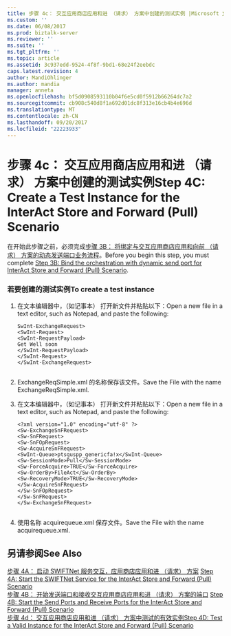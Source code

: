 ```yaml
---
title: 步骤 4c： 交互应用商店应用和进 （请求） 方案中创建的测试实例 |Microsoft 文档
ms.custom: ''
ms.date: 06/08/2017
ms.prod: biztalk-server
ms.reviewer: ''
ms.suite: ''
ms.tgt_pltfrm: ''
ms.topic: article
ms.assetid: 3c937edd-9524-4f8f-9bd1-68e24f2eebdc
caps.latest.revision: 4
author: MandiOhlinger
ms.author: mandia
manager: anneta
ms.openlocfilehash: bf5d0908593110b04f6e5cd0f5912b66264dc7a2
ms.sourcegitcommit: cb908c540d8f1a692d01dc8f313e16cb4b4e696d
ms.translationtype: MT
ms.contentlocale: zh-CN
ms.lasthandoff: 09/20/2017
ms.locfileid: "22223933"
---
```

# <a name="step-4c-create-a-test-instance-for-the-interact-store-and-forward-pull-scenario"></a><span data-ttu-id="52337-102">步骤 4c： 交互应用商店应用和进 （请求） 方案中创建的测试实例</span><span class="sxs-lookup"><span data-stu-id="52337-102">Step 4C: Create a Test Instance for the InterAct Store and Forward (Pull) Scenario</span></span>
<span data-ttu-id="52337-103">在开始此步骤之前，必须完成[步骤 3B： 将绑定与交互应用商店应用和向前 （请求） 方案的动态发送端口业务流程](../../adapters-and-accelerators/fileact-interact/step-3b-bind-orchestration-with-dynamic-send-port-for-interact-scenario.md)。</span><span class="sxs-lookup"><span data-stu-id="52337-103">Before you begin this step, you must complete [Step 3B: Bind the orchestration with dynamic send port for InterAct Store and Forward (Pull) Scenario](../../adapters-and-accelerators/fileact-interact/step-3b-bind-orchestration-with-dynamic-send-port-for-interact-scenario.md).</span></span>  
  
### <a name="to-create-a-test-instance"></a><span data-ttu-id="52337-104">若要创建的测试实例</span><span class="sxs-lookup"><span data-stu-id="52337-104">To create a test instance</span></span>  
  
1.  <span data-ttu-id="52337-105">在文本编辑器中，（如记事本） 打开新文件并粘贴以下：</span><span class="sxs-lookup"><span data-stu-id="52337-105">Open a new file in a text editor, such as Notepad, and paste the following:</span></span>  
  
    ```  
    SwInt-ExchangeRequest>  
    <SwInt-Request>  
    <SwInt-RequestPayload>  
    Get Well soon  
    </SwInt-RequestPayload>  
    </SwInt-Request>  
    </SwInt-ExchangeRequest>  
  
    ```  
  
2.  <span data-ttu-id="52337-106">ExchangeReqSimple.xml 的名称保存该文件。</span><span class="sxs-lookup"><span data-stu-id="52337-106">Save the File with the name ExchangeReqSimple.xml.</span></span>  
  
3.  <span data-ttu-id="52337-107">在文本编辑器中，（如记事本） 打开新文件并粘贴以下：</span><span class="sxs-lookup"><span data-stu-id="52337-107">Open a new file in a text editor, such as Notepad, and paste the following:</span></span>  
  
    ```  
    <?xml version="1.0" encoding="utf-8" ?>  
    <Sw-ExchangeSnFRequest>  
    <Sw-SnFRequest>  
    <Sw-SnFOpRequest>  
    <Sw-AcquireSnFRequest>  
    <SwInt-Queue>ptsguspp_genericfa!x</SwInt-Queue>  
    <Sw-SessionMode>Pull</Sw-SessionMode>  
    <Sw-ForceAcquire>TRUE</Sw-ForceAcquire>  
    <Sw-OrderBy>FileAct</Sw-OrderBy>  
    <Sw-RecoveryMode>TRUE</Sw-RecoveryMode>  
    </Sw-AcquireSnFRequest>  
    </Sw-SnFOpRequest>  
    </Sw-SnFRequest>  
    </Sw-ExchangeSnFRequest>  
  
    ```  
  
4.  <span data-ttu-id="52337-108">使用名称 acquirequeue.xml 保存文件。</span><span class="sxs-lookup"><span data-stu-id="52337-108">Save the File with the name acquirequeue.xml.</span></span>  
  
## <a name="see-also"></a><span data-ttu-id="52337-109">另请参阅</span><span class="sxs-lookup"><span data-stu-id="52337-109">See Also</span></span>  
 <span data-ttu-id="52337-110">[步骤 4A： 启动 SWIFTNet 服务交互，应用商店应用和进 （请求） 方案](../../adapters-and-accelerators/fileact-interact/step-4a-start-swiftnet-service-for-the-interact-store-and-forward-scenario.md) </span><span class="sxs-lookup"><span data-stu-id="52337-110">[Step 4A: Start the SWIFTNet Service for the InterAct Store and Forward (Pull) Scenario](../../adapters-and-accelerators/fileact-interact/step-4a-start-swiftnet-service-for-the-interact-store-and-forward-scenario.md) </span></span>  
 <span data-ttu-id="52337-111">[步骤 4B： 开始发送端口和接收交互应用商店应用和进 （请求） 方案的端口](../../adapters-and-accelerators/fileact-interact/step-4b-start-send-and-receive-ports-for-interact-store-and-forward-scenario.md) </span><span class="sxs-lookup"><span data-stu-id="52337-111">[Step 4B: Start the Send Ports and Receive Ports for the InterAct Store and Forward (Pull) Scenario](../../adapters-and-accelerators/fileact-interact/step-4b-start-send-and-receive-ports-for-interact-store-and-forward-scenario.md) </span></span>  
 [<span data-ttu-id="52337-112">步骤 4d： 交互应用商店应用和进 （请求） 方案中测试的有效实例</span><span class="sxs-lookup"><span data-stu-id="52337-112">Step 4D: Test a Valid Instance for the InterAct Store and Forward (Pull) Scenario</span></span>](../../adapters-and-accelerators/fileact-interact/step-4d-test-a-valid-instance-for-interact-store-and-forward-pull-scenario.md)